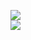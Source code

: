 [![](https://img.shields.io/badge/Made%20With-Github%20Spray-lightgrey.svg?style=for-the-badge&logo=github)](https://github.com/Annihil/github-spray#28332)  
[![](https://i.imgur.com/2DrTn0Z.gif)](https://github.com/Annihil/github-spray)